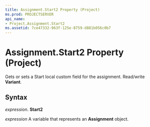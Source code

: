 ```yaml
---
title: Assignment.Start2 Property (Project)
ms.prod: PROJECTSERVER
api_name:
- Project.Assignment.Start2
ms.assetid: 7ce47332-963f-125e-8759-d881b056c0b7
---
```



# Assignment.Start2 Property (Project)

Gets or sets a Start local custom field for the assignment. Read/write  **Variant**.


## Syntax

 _expression_. **Start2**

 _expression_ A variable that represents an **Assignment** object.


